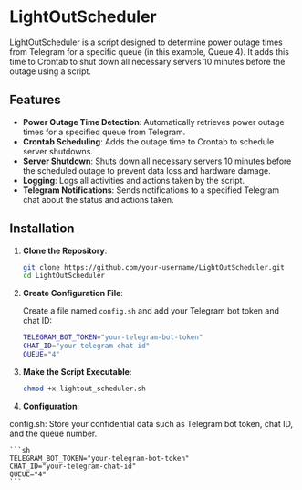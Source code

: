 # LightOutScheduler

LightOutScheduler is a script designed to determine power outage times from Telegram for a specific queue (in this example, Queue 4). It adds this time to Crontab to shut down all necessary servers 10 minutes before the outage using a script.

## Features

- **Power Outage Time Detection**: Automatically retrieves power outage times for a specified queue from Telegram.
- **Crontab Scheduling**: Adds the outage time to Crontab to schedule server shutdowns.
- **Server Shutdown**: Shuts down all necessary servers 10 minutes before the scheduled outage to prevent data loss and hardware damage.
- **Logging**: Logs all activities and actions taken by the script.
- **Telegram Notifications**: Sends notifications to a specified Telegram chat about the status and actions taken.

## Installation

1. **Clone the Repository**:

    ```sh
    git clone https://github.com/your-username/LightOutScheduler.git
    cd LightOutScheduler
    ```

2. **Create Configuration File**:

    Create a file named `config.sh` and add your Telegram bot token and chat ID:

    ```sh
    TELEGRAM_BOT_TOKEN="your-telegram-bot-token"
    CHAT_ID="your-telegram-chat-id"
    QUEUE="4"
    ```

3. **Make the Script Executable**:

    ```sh
    chmod +x lightout_scheduler.sh
    ```

4. **Configuration**:

config.sh: Store your confidential data such as Telegram bot token, chat ID, and the queue number.

    ```sh
    TELEGRAM_BOT_TOKEN="your-telegram-bot-token"
    CHAT_ID="your-telegram-chat-id"
    QUEUE="4"
    ```
